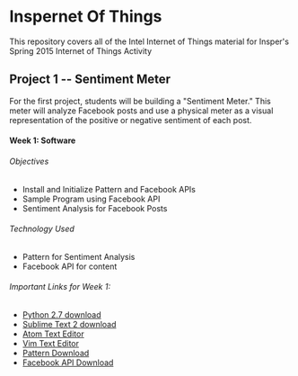 # Inspernet Of Things

This repository covers all of the Intel Internet of Things material for Insper's Spring 2015 Internet of Things Activity

## Project 1 -- Sentiment Meter

For the first project, students will be building a "Sentiment Meter." This meter will analyze Facebook posts and use a physical meter as a visual representation of the positive or negative sentiment of each post.

#### Week 1: Software

###### Objectives

* Install and Initialize Pattern and Facebook APIs
* Sample Program using Facebook API
* Sentiment Analysis for Facebook Posts

###### Technology Used

* Pattern for Sentiment Analysis
* Facebook API for content

###### Important Links for Week 1:

* <a href="https://www.python.org/downloads/release/python-2710/">Python 2.7 download</a>
* <a href="http://www.sublimetext.com/2">Sublime Text 2 download</a>
* <a href="https://atom.io/">Atom Text Editor</a>
* <a href="http://www.vim.org/download.php#pc">Vim Text Editor</a>
* <a href="http://www.clips.ua.ac.be/pages/pattern">Pattern Download</a>
* <a href="https://github.com/pythonforfacebook/facebook-sdk">Facebook API Download</a>